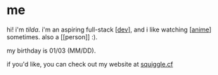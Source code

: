 # me

hi! i'm *tilda*. i'm an aspiring full-stack [[dev]], and i like watching [[anime]] sometimes. also a [[person]] :).

my birthday is 01/03 (MM/DD).

if you'd like, you can check out my website at [squiggle.cf](https://squiggle.cf)

[//begin]: # "Autogenerated link references for markdown compatibility"
[dev]: dev.md "dev"
[anime]: anime.md "anime"
[//end]: # "Autogenerated link references"